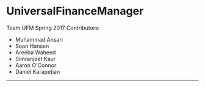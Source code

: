 # UniversalFinanceManager

Team UFM Spring 2017
Contributors:
* Muhammad Ansari
* Sean Hansen
* Areeba Waheed
* Simranjeet Kaur
* Aaron O'Connor
* Daniel Karapetian

------------------------------------
